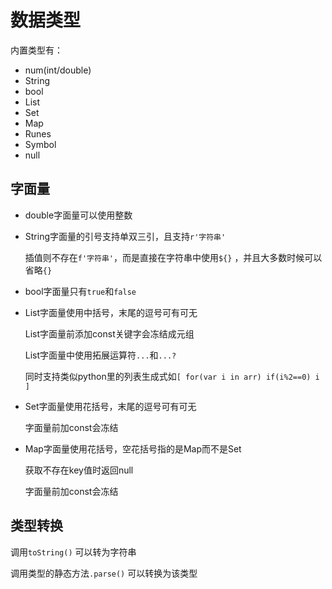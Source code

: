 # 数据类型

内置类型有：
- num(int/double)
- String
- bool
- List
- Set
- Map
- Runes
- Symbol
- null


## 字面量


- double字面量可以使用整数

- String字面量的引号支持单双三引，且支持`r'字符串'`

    插值则不存在`f'字符串'`，而是直接在字符串中使用`${}` ，并且大多数时候可以省略`{}`

- bool字面量只有`true`和`false`

- List字面量使用中括号，末尾的逗号可有可无

    List字面量前添加const关键字会冻结成元组

    List字面量中使用拓展运算符`...`和`...?`

    同时支持类似python里的列表生成式如`[ for(var i in arr) if(i%2==0) i ]`

- Set字面量使用花括号，末尾的逗号可有可无

    字面量前加const会冻结

- Map字面量使用花括号，空花括号指的是Map而不是Set

    获取不存在key值时返回null

    字面量前加const会冻结



## 类型转换

调用`toString()`  可以转为字符串

调用类型的静态方法`.parse()`  可以转换为该类型